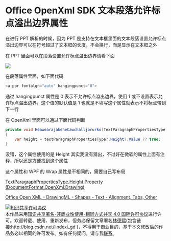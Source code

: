 # Office OpenXml SDK 文本段落允许标点溢出边界属性

在进行 PPT 解析的时候，因为 PPT 是支持在文本框里面的文本段落设置允许标点溢出边界可以在符号超过了文本框的长度，不会换行，而是显示在文本框之外

<!--more-->
<!-- 发布 -->

在 PPT 里面可以在段落设置允许标点溢出边界请看下面

<!-- ![](image/Office OpenXml SDK 文本段落允许标点溢出边界属性/Office OpenXml SDK 文本段落允许标点溢出边界属性0.png) -->

![](http://image.acmx.xyz/lindexi%2F20204261056584592.jpg)

在段落属性里面，如下面代码

```csharp
<a:ppr fontalgn="auto" hangingpunct="0">
```

通过 hangingpunct 属性是 0 表示不允许标点溢出边界，使用 1 或不设置表示允许标点溢出边界，这个值的默认值是 1 也就是不填写这个属性就表示不将标点带到下一行

在 OpenXml 里面可以通过下面代码判断

```csharp
private void HeawearajakeheCawchalljorurko(TextParagraphPropertiesType textParagraphPropertiesType)
{
	var height = textParagraphPropertiesType?.Height?.Value ?? true;
}
```

没错，这个属性使用的是 Height 其实我没有猜出，不过好在微软的属性上面有注释，所以还是方便找到这个属性

这个属性和 WPF 的 Wrap 属性是不相同的，需要自己写布局

[TextParagraphPropertiesType.Height Property (DocumentFormat.OpenXml.Drawing)](https://docs.microsoft.com/en-us/dotnet/api/documentformat.openxml.drawing.textparagraphpropertiestype.height?view=openxml-2.8.1#DocumentFormat_OpenXml_Drawing_TextParagraphPropertiesType_Height )

[Office Open XML - DrawingML - Shapes - Text - Alignment, Tabs, Other](http://officeopenxml.com/drwSp-text-paraProps-align.php )

<a rel="license" href="http://creativecommons.org/licenses/by-nc-sa/4.0/"><img alt="知识共享许可协议" style="border-width:0" src="https://licensebuttons.net/l/by-nc-sa/4.0/88x31.png" /></a><br />本作品采用<a rel="license" href="http://creativecommons.org/licenses/by-nc-sa/4.0/">知识共享署名-非商业性使用-相同方式共享 4.0 国际许可协议</a>进行许可。欢迎转载、使用、重新发布，但务必保留文章署名[林德熙](http://blog.csdn.net/lindexi_gd)(包含链接:http://blog.csdn.net/lindexi_gd )，不得用于商业目的，基于本文修改后的作品务必以相同的许可发布。如有任何疑问，请与我[联系](mailto:lindexi_gd@163.com)。
